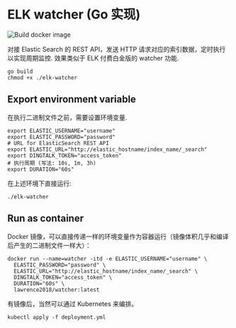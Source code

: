 # ELK watcher (Go 实现)

![Build docker image](https://github.com/Lonor/elk-watcher/workflows/Build%20docker%20image/badge.svg)

对接 Elastic Search 的 REST API，发送 HTTP 请求对应的索引数据，定时执行以实现周期监控.
效果类似于 ELK 付费白金版的 watcher 功能.

```shell
go build
chmod +x ./elk-watcher
```

## Export environment variable

在执行二进制文件之前，需要设置环境变量.

```shell
export ELASTIC_USERNAME="username"
export ELASTIC_PASSWORD="password"
# URL for ElasticSearch REST API
export ELASTIC_URL="http://elastic_hostname/index_name/_search"
export DINGTALK_TOKEN="access_token"
# 执行周期 (写法: 10s, 1m, 3h)
export DURATION="60s"
```

在上述环境下直接运行:

```shell
./elk-watcher
```

## Run as container

Docker 镜像，可以直接传递一样的环境变量作为容器运行（镜像体积几乎和编译后产生的二进制文件一样大）：

```shell
docker run --name=watcher -itd -e ELASTIC_USERNAME="username" \
  ELASTIC_PASSWORD="password" \
  ELASTIC_URL="http://elastic_hostname/index_name/_search" \
  DINGTALK_TOKEN="access_token" \
  DURATION="60s" \
  lawrence2018/watcher:latest
```

有镜像后，当然可以通过 Kubernetes 来编排。

```shell
kubectl apply -f deployment.yml
```

